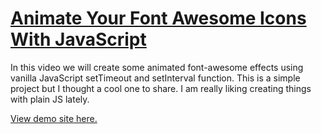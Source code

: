 # [Animate Your Font Awesome Icons With JavaScript](https://www.youtube.com/watch?v=XP-MRCUPZao)

In this video we will create some animated font-awesome effects using vanilla JavaScript setTimeout and setInterval function. This is a simple project but I thought a cool one to share. I am really liking creating things with plain JS lately.

[View demo site here.](https://webdevtuts.github.io/animate_fontawesome_with_js/)
